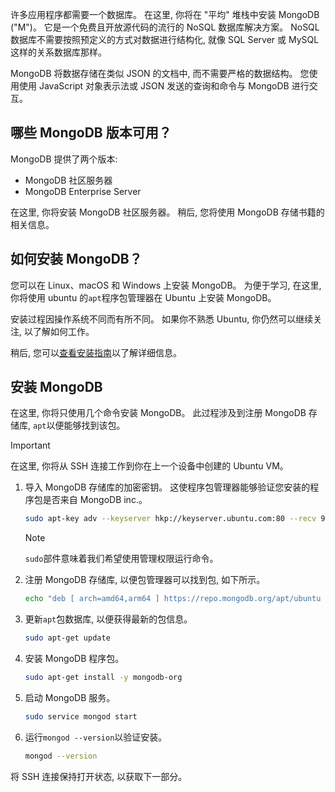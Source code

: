 许多应用程序都需要一个数据库。 在这里, 你将在 "平均" 堆栈中安装 MongoDB ("M")。 它是一个免费且开放源代码的流行的 NoSQL 数据库解决方案。 NoSQL 数据库不需要按照预定义的方式对数据进行结构化, 就像 SQL Server 或 MySQL 这样的关系数据库那样。

MongoDB 将数据存储在类似 JSON 的文档中, 而不需要严格的数据结构。 您使用使用 JavaScript 对象表示法或 JSON 发送的查询和命令与 MongoDB 进行交互。

## <a name="what-mongodb-editions-are-available"></a>哪些 MongoDB 版本可用？

MongoDB 提供了两个版本:

- MongoDB 社区服务器
- MongoDB Enterprise Server

在这里, 你将安装 MongoDB 社区服务器。 稍后, 您将使用 MongoDB 存储书籍的相关信息。

## <a name="how-do-i-install-mongodb"></a>如何安装 MongoDB？

您可以在 Linux、macOS 和 Windows 上安装 MongoDB。 为便于学习, 在这里, 你将使用 ubuntu 的`apt`程序包管理器在 Ubuntu 上安装 MongoDB。

安装过程因操作系统不同而有所不同。 如果你不熟悉 Ubuntu, 你仍然可以继续关注, 以了解如何工作。

稍后, 您可以[查看安装指南](https://docs.mongodb.com/manual/administration/install-community?azure-portal=true)以了解详细信息。

## <a name="install-mongodb"></a>安装 MongoDB

在这里, 你将只使用几个命令安装 MongoDB。 此过程涉及到注册 MongoDB 存储库, `apt`以便能够找到该包。

> [!IMPORTANT]
> 在这里, 你将从 SSH 连接工作到你在上一个设备中创建的 Ubuntu VM。

1. 导入 MongoDB 存储库的加密密钥。 这使程序包管理器能够验证您安装的程序包是否来自 MongoDB inc.。

    ```bash
    sudo apt-key adv --keyserver hkp://keyserver.ubuntu.com:80 --recv 9DA31620334BD75D9DCB49F368818C72E52529D4
    ```

    > [!NOTE]
    > `sudo`部件意味着我们希望使用管理权限运行命令。

1. 注册 MongoDB 存储库, 以便包管理器可以找到包, 如下所示。

    ```bash
    echo "deb [ arch=amd64,arm64 ] https://repo.mongodb.org/apt/ubuntu xenial/mongodb-org/4.0 multiverse" | sudo tee /etc/apt/sources.list.d/mongodb-org-4.0.list
    ```

1. 更新`apt`包数据库, 以便获得最新的包信息。

    ```bash
    sudo apt-get update
    ```

1. 安装 MongoDB 程序包。

    ```bash
    sudo apt-get install -y mongodb-org
    ```

1. 启动 MongoDB 服务。

    ```bash
    sudo service mongod start
    ```

1. 运行`mongod --version`以验证安装。

    ```bash
    mongod --version
    ```

将 SSH 连接保持打开状态, 以获取下一部分。